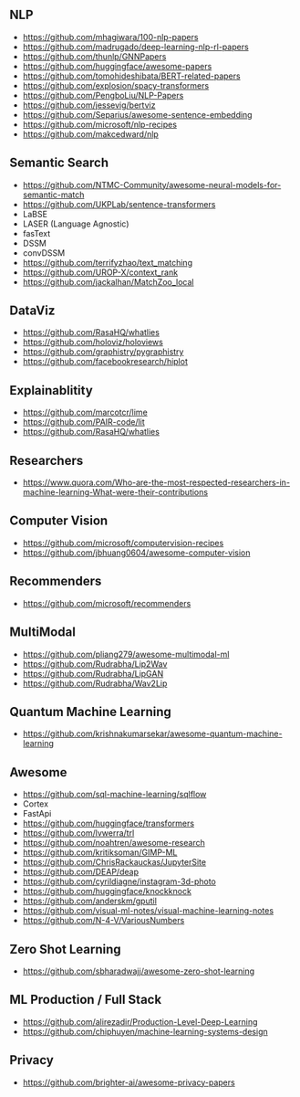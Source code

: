  ## NLP 

 - https://github.com/mhagiwara/100-nlp-papers
 - https://github.com/madrugado/deep-learning-nlp-rl-papers
 - https://github.com/thunlp/GNNPapers
 - https://github.com/huggingface/awesome-papers
 - https://github.com/tomohideshibata/BERT-related-papers
 - https://github.com/explosion/spacy-transformers
 - https://github.com/PengboLiu/NLP-Papers
 - https://github.com/jessevig/bertviz
 - https://github.com/Separius/awesome-sentence-embedding
 - https://github.com/microsoft/nlp-recipes
 - https://github.com/makcedward/nlp

## Semantic Search
- https://github.com/NTMC-Community/awesome-neural-models-for-semantic-match
- https://github.com/UKPLab/sentence-transformers
- LaBSE
- LASER (Language Agnostic)
- fasText
- DSSM
- convDSSM
- https://github.com/terrifyzhao/text_matching
- https://github.com/UROP-X/context_rank
- https://github.com/jackalhan/MatchZoo_local


## DataViz
- https://github.com/RasaHQ/whatlies
- https://github.com/holoviz/holoviews
- https://github.com/graphistry/pygraphistry
- https://github.com/facebookresearch/hiplot

## Explainablitity
- https://github.com/marcotcr/lime
- https://github.com/PAIR-code/lit
- https://github.com/RasaHQ/whatlies

  
## Researchers
- https://www.quora.com/Who-are-the-most-respected-researchers-in-machine-learning-What-were-their-contributions

## Computer Vision
- https://github.com/microsoft/computervision-recipes
- https://github.com/jbhuang0604/awesome-computer-vision

## Recommenders 
- https://github.com/microsoft/recommenders

## MultiModal
- https://github.com/pliang279/awesome-multimodal-ml
- https://github.com/Rudrabha/Lip2Wav
- https://github.com/Rudrabha/LipGAN
- https://github.com/Rudrabha/Wav2Lip

## Quantum Machine Learning 
- https://github.com/krishnakumarsekar/awesome-quantum-machine-learning


## Awesome
- https://github.com/sql-machine-learning/sqlflow
- Cortex
- FastApi
- https://github.com/huggingface/transformers
- https://github.com/lvwerra/trl
- https://github.com/noahtren/awesome-research
- https://github.com/kritiksoman/GIMP-ML
- https://github.com/ChrisRackauckas/JupyterSite
- https://github.com/DEAP/deap
- https://github.com/cyrildiagne/instagram-3d-photo
- https://github.com/huggingface/knockknock
- https://github.com/anderskm/gputil 
- https://github.com/visual-ml-notes/visual-machine-learning-notes
- https://github.com/N-4-V/VariousNumbers
## Zero Shot Learning
- https://github.com/sbharadwajj/awesome-zero-shot-learning


## ML Production / Full Stack
- https://github.com/alirezadir/Production-Level-Deep-Learning
- https://github.com/chiphuyen/machine-learning-systems-design

## Privacy
- https://github.com/brighter-ai/awesome-privacy-papers
